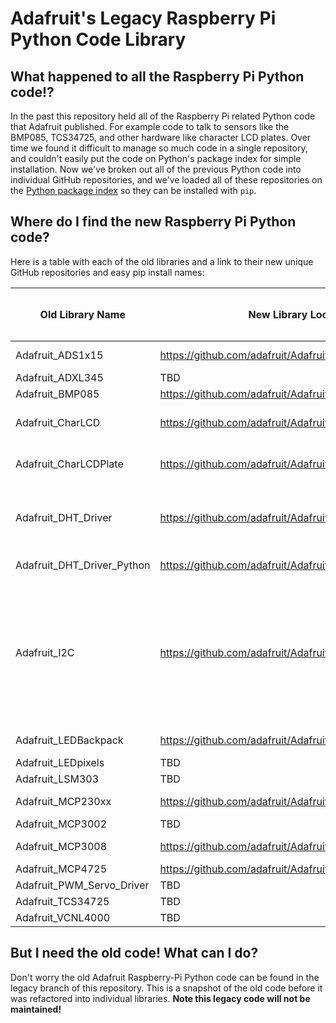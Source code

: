 # Adafruit's Legacy Raspberry Pi Python Code Library

## What happened to all the Raspberry Pi Python code!?

In the past this repository held all of the Raspberry Pi related Python code
that Adafruit published.  For example code to talk to sensors like the BMP085,
TCS34725, and other hardware like character LCD plates.  Over time we found it
difficult to manage so much code in a single repository, and couldn't easily put
the code on Python's package index for simple installation.  Now we've broken out
all of the previous Python code into individual GitHub repositories, and we've
loaded all of these repositories on the [Python package index](https://pypi.python.org/pypi)
so they can be installed with `pip`.

## Where do I find the new Raspberry Pi Python code?

Here is a table with each of the old libraries and a link to their new unique
GitHub repositories and easy pip install names:

| Old Library Name | New Library Location | New `pip install` Package Name | Notes |
|------------------|----------------------|--------------------------------|-------|
| Adafruit_ADS1x15 | https://github.com/adafruit/Adafruit_ADS1X15 | adafruit-ads1x15 | [See guide](https://learn.adafruit.com/raspberry-pi-analog-to-digital-converters). |
| Adafruit_ADXL345 | TBD | TBD | - |
| Adafruit_BMP085 | https://github.com/adafruit/Adafruit_Python_BMP | TBD | [See guide](https://learn.adafruit.com/using-the-bmp085-with-raspberry-pi/using-the-adafruit-bmp085-python-library). |
| Adafruit_CharLCD | https://github.com/adafruit/Adafruit_Python_CharLCD | TBD | [See new character LCD guide](https://learn.adafruit.com/character-lcd-with-raspberry-pi-or-beaglebone-black/overview). |
| Adafruit_CharLCDPlate | https://github.com/adafruit/Adafruit_Python_CharLCD | TBD | [See new character LCD guide](https://learn.adafruit.com/character-lcd-with-raspberry-pi-or-beaglebone-black/overview). |
| Adafruit_DHT_Driver | https://github.com/adafruit/Adafruit_Python_DHT | - | See the [C code for reading the DHT sensor](https://github.com/adafruit/Adafruit_Python_DHT/tree/master/source/Raspberry_Pi_2) in the updated Python driver. |
| Adafruit_DHT_Driver_Python | https://github.com/adafruit/Adafruit_Python_DHT | TBD | [See updated DHT sensor guide](https://learn.adafruit.com/dht-humidity-sensing-on-raspberry-pi-with-gdocs-logging/overview) |
| Adafruit_I2C | https://github.com/adafruit/Adafruit_Python_GPIO | TBD | See [updated I2C code](https://github.com/adafruit/Adafruit_Python_GPIO/blob/master/Adafruit_GPIO/I2C.py) in the Python GPIO library.  Import with `import Adafruit_GPIO.I2C as I2C` and create an instance of `I2C.Device` instead of the old `Adafruit_I2C` class. |
| Adafruit_LEDBackpack | https://github.com/adafruit/Adafruit_Python_LED_Backpack | TBD | [See new LED backpacks guide.](https://learn.adafruit.com/led-backpack-displays-on-raspberry-pi-and-beaglebone-black/overview) |
| Adafruit_LEDpixels | TBD | TBD | - |
| Adafruit_LSM303 | TBD | TBD | - |
| Adafruit_MCP230xx | https://github.com/adafruit/Adafruit_Python_GPIO | TBD | See [updated MCP230xx code](https://github.com/adafruit/Adafruit_Python_GPIO/blob/master/Adafruit_GPIO/MCP230xx.py). |
| Adafruit_MCP3002 | TBD | TBD | - |
| Adafruit_MCP3008 | https://github.com/adafruit/Adafruit_Python_MCP3008 | adafruit-mcp3008 | [See guide](https://learn.adafruit.com/raspberry-pi-analog-to-digital-converters). |
| Adafruit_MCP4725 | https://github.com/adafruit/Adafruit_Python_MCP4725 | TBD | [See old guide](https://learn.adafruit.com/mcp4725-12-bit-dac-with-raspberry-pi/overview) |
| Adafruit_PWM_Servo_Driver | TBD | TBD | - |
| Adafruit_TCS34725 | TBD | TBD | - |
| Adafruit_VCNL4000 | TBD | TBD | - |

## But I **need** the old code!  What can I do?

Don't worry the old Adafruit Raspberry-Pi Python code can be found in the
legacy branch of this repository.  This is a snapshot of the old code before it
was refactored into individual libraries. **Note this legacy code will not be
maintained!**
